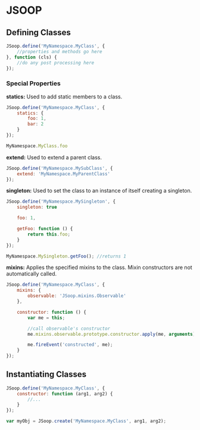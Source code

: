 JSOOP
=====

## Defining Classes ##

```js
JSoop.define('MyNamespace.MyClass', {
	//properties and methods go here
}, function (cls) {
	//do any post processing here
});
```

### Special Properties ###

**statics:** Used to add static members to a class.

```js
JSoop.define('MyNamespace.MyClass', {
	statics: {
		foo: 1,
		bar: 2
	}
});

MyNamespace.MyClass.foo
```

**extend:** Used to extend a parent class.

```js
JSoop.define('MyNamespace.MySubClass', {
	extend: 'MyNamespace.MyParentClass'
});
```
**singleton:** Used to set the class to an instance of itself creating a singleton.

```js
JSoop.define('MyNamespace.MySingleton', {
	singleton: true

	foo: 1,

	getFoo: function () {
		return this.foo;
	}
});

MyNamespace.MySingleton.getFoo(); //returns 1
```
**mixins:** Applies the specified mixins to the class. Mixin constructors are not automatically called.

```js
JSoop.define('MyNamespace.MyClass', {
	mixins: {
		observable: 'JSoop.mixins.Observable'
	},

	constructor: function () {
		var me = this;

		//call observable's constructor
		me.mixins.observable.prototype.constructor.apply(me, arguments);

		me.fireEvent('constructed', me);
	}
});
```
## Instantiating Classes ##

```js
JSoop.define('MyNamespace.MyClass', {
	constructor: function (arg1, arg2) {
		//...
	}
});

var myObj = JSoop.create('MyNamespace.MyClass', arg1, arg2);
```
